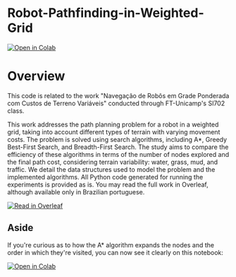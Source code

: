 # Robot-Pathfinding-in-Weighted-Grid

[![Open in Colab](https://colab.research.google.com/assets/colab-badge.svg)](https://colab.research.google.com/github/heitornolla/Robot-Pathfinding-in-Weighted-Grid/blob/main/jupyter-notebook/colab-notebook.ipynb)


# Overview

This code is related to the work "Navegação de Robôs em Grade Ponderada com Custos de Terreno Variáveis" conducted through FT-Unicamp's SI702 class.

This work addresses the path planning problem for a robot in a weighted grid, taking into account different types of terrain with varying movement costs. The problem is solved using search algorithms, including A*, Greedy Best-First Search, and Breadth-First Search. The study aims to compare the efficiency of these algorithms in terms of the number of nodes explored and the final path cost, considering terrain variability: water, grass, mud, and traffic. We detail the data structures used to model the problem and the implemented algorithms. All Python code generated for running the experiments is provided as is. You may read the full work in Overleaf, although available only in Brazilian portuguese.

[![Read in Overleaf](https://img.shields.io/badge/Open%20in-Overleaf-brightgreen)](https://www.overleaf.com/read/vhsrphkqqtqn#644d10)

## Aside

If you're curious as to how the A* algorithm expands the nodes and the order in which they're visited, you can now see it clearly on this notebook:

[![Open in Colab](https://colab.research.google.com/assets/colab-badge.svg)](https://colab.research.google.com/github/heitornolla/Robot-Pathfinding-in-Weighted-Grid/blob/main/jupyter-notebook/iterative_printing.ipynb)
